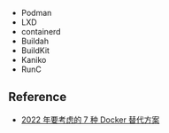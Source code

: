 - Podman
- LXD
- containerd
- Buildah
- BuildKit
- Kaniko
- RunC

## Reference

- [2022 年要考虑的 7 种 Docker 替代方案](https://www.infoq.cn/article/ggimepmcvdqw4eos2cig)
